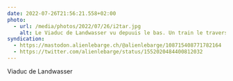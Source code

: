 ```yaml
---
date: 2022-07-26T21:56:21.558+02:00
photo:
  - url: /media/photos/2022/07/26/i2tar.jpg
    alt: Le Viaduc de Landwasser vu depuuis le bas. Un train le traverse de gauche a droite avant d'entrer dans le tunel dans la paroi rocjeuse qui se trouve directement apres le viaduc
syndication:
  - https://mastodon.alienlebarge.ch/@alienlebarge/108715408771782164
  - https://twitter.com/alienlebarge/status/1552020484400812032
---
```

Viaduc de Landwasser
